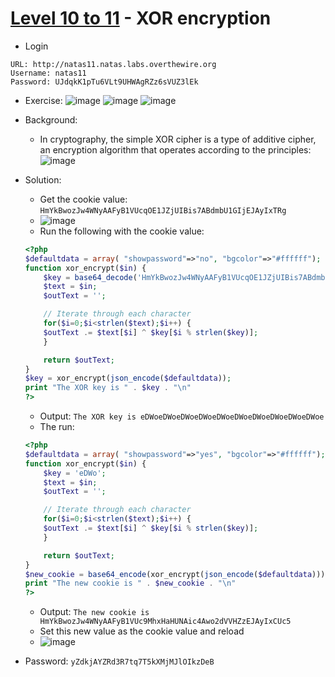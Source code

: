 # [Level 10 to 11](https://overthewire.org/wargames/natas/natas11.html) - XOR encryption

- Login
```
URL: http://natas11.natas.labs.overthewire.org
Username: natas11
Password: UJdqkK1pTu6VLt9UHWAgRZz6sVUZ3lEk
```
- Exercise:
![image](https://github.com/user-attachments/assets/8da7b4bd-60aa-4e93-b26f-d3f22abb3025)
![image](https://github.com/user-attachments/assets/7c223439-5835-4c91-8017-020bd66edae4)
![image](https://github.com/user-attachments/assets/f7293283-27d3-4400-900d-8c4667e21c8b)

- Background:
  - In cryptography, the simple XOR cipher is a type of additive cipher, an encryption algorithm that operates according to the principles: ![image](https://github.com/user-attachments/assets/61df674f-8512-43f6-bd77-9d811a42cce9)

- Solution:
  - Get the cookie value: `HmYkBwozJw4WNyAAFyB1VUcqOE1JZjUIBis7ABdmbU1GIjEJAyIxTRg`
  - ![image](https://github.com/user-attachments/assets/1a88c2b7-0fc0-4603-944c-7229e11cb20e)
  - Run the following with the cookie value:
  ```php
  <?php  
  $defaultdata = array( "showpassword"=>"no", "bgcolor"=>"#ffffff");
  function xor_encrypt($in) {
      $key = base64_decode('HmYkBwozJw4WNyAAFyB1VUcqOE1JZjUIBis7ABdmbU1GIjEJAyIxTRg%3D');
      $text = $in;
      $outText = '';
  
      // Iterate through each character
      for($i=0;$i<strlen($text);$i++) {
      $outText .= $text[$i] ^ $key[$i % strlen($key)];
      }
  
      return $outText;
  }  
  $key = xor_encrypt(json_encode($defaultdata));  
  print "The XOR key is " . $key . "\n"
  ?>
  ```
  - Output: `The XOR key is eDWoeDWoeDWoeDWoeDWoeDWoeDWoeDWoeDWoeDWoe`
  - The run:
  ```php
  <?php  
  $defaultdata = array( "showpassword"=>"yes", "bgcolor"=>"#ffffff");
  function xor_encrypt($in) {
      $key = 'eDWo';
      $text = $in;
      $outText = '';
  
      // Iterate through each character
      for($i=0;$i<strlen($text);$i++) {
      $outText .= $text[$i] ^ $key[$i % strlen($key)];
      }
  
      return $outText;
  }  
  $new_cookie = base64_encode(xor_encrypt(json_encode($defaultdata)));  
  print "The new cookie is " . $new_cookie . "\n"
  ?>
  ```
  - Output: `The new cookie is HmYkBwozJw4WNyAAFyB1VUc9MhxHaHUNAic4Awo2dVVHZzEJAyIxCUc5`
  - Set this new value as the cookie value and reload
  - ![image](https://github.com/user-attachments/assets/07eb47cb-4693-4963-a176-1a73f0e43ba4)
- Password: `yZdkjAYZRd3R7tq7T5kXMjMJlOIkzDeB`
